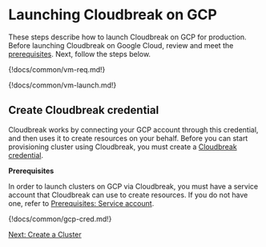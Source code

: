 # Launching Cloudbreak on GCP

These steps describe how to launch Cloudbreak on GCP for production.
Before launching Cloudbreak on Google Cloud, review and meet the [prerequisites](#prerequisites). Next, follow the steps below.  

{!docs/common/vm-req.md!}

{!docs/common/vm-launch.md!}

## Create Cloudbreak credential

Cloudbreak works by connecting your GCP account through this credential, and then uses it to create resources on your behalf. Before you can start provisioning cluster using Cloudbreak, you must create a [Cloudbreak credential](concepts.md#cloudbreak-credential).  

**Prerequisites**

In order to launch clusters on GCP via Cloudbreak, you must have a service account that Cloudbreak can use to create resources. If you do not have one, refer to [Prerequisites: Service account](#service-account).  

{!docs/common/gcp-cred.md!}

<div class="next">
    <a href="../gcp-create/index.html">Next: Create a Cluster</a>
</div>
